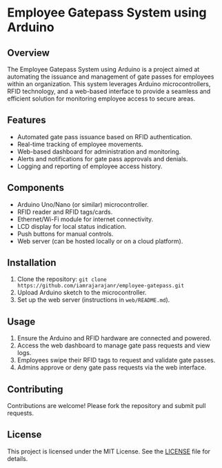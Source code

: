 # Employee Gatepass System using Arduino

## Overview

The Employee Gatepass System using Arduino is a project aimed at automating the issuance and management of gate passes for employees within an organization. This system leverages Arduino microcontrollers, RFID technology, and a web-based interface to provide a seamless and efficient solution for monitoring employee access to secure areas.

## Features

- Automated gate pass issuance based on RFID authentication.
- Real-time tracking of employee movements.
- Web-based dashboard for administration and monitoring.
- Alerts and notifications for gate pass approvals and denials.
- Logging and reporting of employee access history.

## Components

- Arduino Uno/Nano (or similar) microcontroller.
- RFID reader and RFID tags/cards.
- Ethernet/Wi-Fi module for internet connectivity.
- LCD display for local status indication.
- Push buttons for manual controls.
- Web server (can be hosted locally or on a cloud platform).

## Installation

1. Clone the repository: `git clone https://github.com/iamrajarajanr/employee-gatepass.git`
2. Upload Arduino sketch to the microcontroller.
3. Set up the web server (instructions in `web/README.md`).

## Usage

1. Ensure the Arduino and RFID hardware are connected and powered.
2. Access the web dashboard to manage gate pass requests and view logs.
3. Employees swipe their RFID tags to request and validate gate passes.
4. Admins approve or deny gate pass requests via the web interface.

## Contributing

Contributions are welcome! Please fork the repository and submit pull requests.

## License

This project is licensed under the MIT License. See the [LICENSE](LICENSE) file for details.


